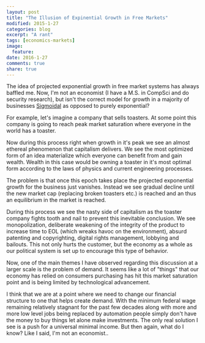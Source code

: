 ```yaml
---
layout: post
title: "The Illusion of Expinential Growth in Free Markets"
modified: 2015-1-27
categories: blog
excerpt: "A rant"
tags: [economics-markets]
image:
  feature:
date: 2016-1-27
comments: true
share: true
---
```


The idea of projected exponential growth in free market systems has always baffled me. Now, I'm not an economist (I have a M.S. in CompSci and do security research), but isn't the correct model for growth in a majority of businesses <a href="https://en.wikipedia.org/wiki/Sigmoid_function">Sigmoidal</a> as opposed to purely exponential?

For example, let's imagine a company that sells toasters. At some point this company is going to reach peak market saturation where everyone in the world has a toaster. 

Now during this process right when growth in it's peak we see an almost ethereal phenomenon that capitalism delivers. We see the most optimized form of an idea materialize which everyone can benefit from and gain wealth. Wealth in this case would be owning a toaster in it's most optimal form according to the laws of physics and current engineering processes.

The problem is that once this epoch takes place the projected exponential growth for the business just vanishes. Instead we see gradual decline until the new market cap (replacing broken toasters etc.) is reached and an thus an equilibrium in the market is reached. 

During this process we see the nasty side of capitalism as the toaster company fights tooth and nail to prevent this inevitable conclusion. We see monopolization, deliberate weakening of the integrity of the product to increase time to EOL (which wreaks havoc on the environment), absurd patenting and copyrighting, digital rights management, lobbying and bailouts. This not only hurts the customer, but the economy as a whole as our political system is set up to encourage this type of behavior.

Now, one of the main themes I have observed regarding this discussion at a larger scale is the problem of demand. It seems like a lot of "things" that our economy has relied on consumers purchasing has hit this market saturation point and is being limited by technological advancement.

I think that we are at a point where we need to change our financial structure to one that helps create demand. With the minimum federal wage remaining relatively stagnant for the past few decades along with more and more low level jobs being replaced by automation people simply don't have the money to buy things let alone make investments. The only real solution I see is a push for a universal minimal income. But then again, what do I know? Like I said, I'm not an economist..
